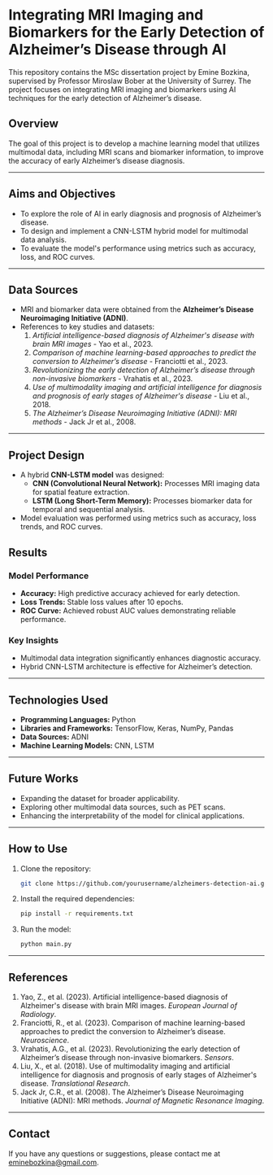 # Integrating MRI Imaging and Biomarkers for the Early Detection of Alzheimer’s Disease through AI
This repository contains the MSc dissertation project by Emine Bozkina, supervised by Professor Miroslaw Bober at the University of Surrey. The project focuses on integrating MRI imaging and biomarkers using AI techniques for the early detection of Alzheimer’s disease.

## Overview
The goal of this project is to develop a machine learning model that utilizes multimodal data, including MRI scans and biomarker information, to improve the accuracy of early Alzheimer’s disease diagnosis.

---

## Aims and Objectives
- To explore the role of AI in early diagnosis and prognosis of Alzheimer’s disease.
- To design and implement a CNN-LSTM hybrid model for multimodal data analysis.
- To evaluate the model's performance using metrics such as accuracy, loss, and ROC curves.

---

## Data Sources
- MRI and biomarker data were obtained from the **Alzheimer’s Disease Neuroimaging Initiative (ADNI)**.
- References to key studies and datasets:
  1. *Artificial intelligence-based diagnosis of Alzheimer's disease with brain MRI images* - Yao et al., 2023.
  2. *Comparison of machine learning-based approaches to predict the conversion to Alzheimer’s disease* - Franciotti et al., 2023.
  3. *Revolutionizing the early detection of Alzheimer’s disease through non-invasive biomarkers* - Vrahatis et al., 2023.
  4. *Use of multimodality imaging and artificial intelligence for diagnosis and prognosis of early stages of Alzheimer's disease* - Liu et al., 2018.
  5. *The Alzheimer’s Disease Neuroimaging Initiative (ADNI): MRI methods* - Jack Jr et al., 2008.

---

## Project Design
- A hybrid **CNN-LSTM model** was designed:
  - **CNN (Convolutional Neural Network):** Processes MRI imaging data for spatial feature extraction.
  - **LSTM (Long Short-Term Memory):** Processes biomarker data for temporal and sequential analysis.
- Model evaluation was performed using metrics such as accuracy, loss trends, and ROC curves.


## Results
### Model Performance
- **Accuracy:** High predictive accuracy achieved for early detection.
- **Loss Trends:** Stable loss values after 10 epochs.
- **ROC Curve:** Achieved robust AUC values demonstrating reliable performance.

### Key Insights
- Multimodal data integration significantly enhances diagnostic accuracy.
- Hybrid CNN-LSTM architecture is effective for Alzheimer’s detection.

---

## Technologies Used
- **Programming Languages:** Python
- **Libraries and Frameworks:** TensorFlow, Keras, NumPy, Pandas
- **Data Sources:** ADNI
- **Machine Learning Models:** CNN, LSTM

---

## Future Works
- Expanding the dataset for broader applicability.
- Exploring other multimodal data sources, such as PET scans.
- Enhancing the interpretability of the model for clinical applications.

---

## How to Use
1. Clone the repository:
   ```bash
   git clone https://github.com/yourusername/alzheimers-detection-ai.git
   ```
2. Install the required dependencies:
   ```bash
   pip install -r requirements.txt
   ```
3. Run the model:
   ```bash
   python main.py
   ```

---

## References
1. Yao, Z., et al. (2023). Artificial intelligence-based diagnosis of Alzheimer's disease with brain MRI images. *European Journal of Radiology*.
2. Franciotti, R., et al. (2023). Comparison of machine learning-based approaches to predict the conversion to Alzheimer’s disease. *Neuroscience*.
3. Vrahatis, A.G., et al. (2023). Revolutionizing the early detection of Alzheimer’s disease through non-invasive biomarkers. *Sensors*.
4. Liu, X., et al. (2018). Use of multimodality imaging and artificial intelligence for diagnosis and prognosis of early stages of Alzheimer's disease. *Translational Research*.
5. Jack Jr, C.R., et al. (2008). The Alzheimer’s Disease Neuroimaging Initiative (ADNI): MRI methods. *Journal of Magnetic Resonance Imaging*.

---

## Contact
If you have any questions or suggestions, please contact me at [eminebozkina@gmail.com](mailto:eminebozkina@gmail.com).
